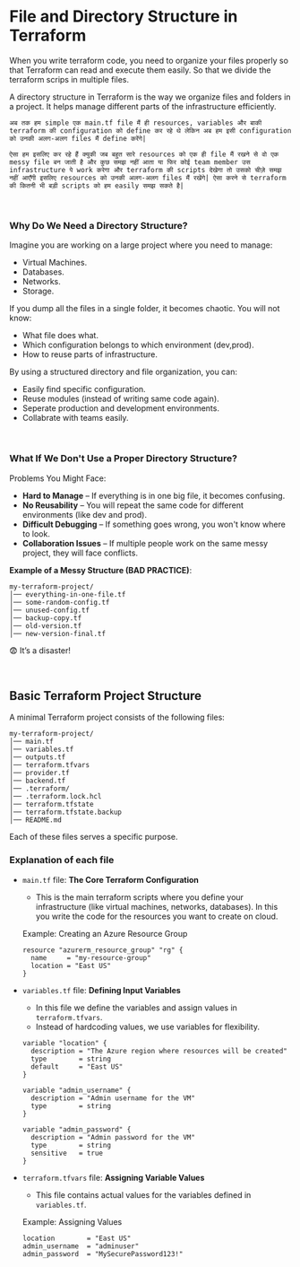 # File and Directory Structure in Terraform

When you write terraform code, you need to organize your files properly so that Terraform can read and execute them easily. So that we divide the terraform scrips in multiple files.

A directory structure in Terraform is the way we organize files and folders in a project. It helps manage different parts of the infrastructure efficiently.

```अब तक हम simple एक main.tf file मैं ही resources, variables और बाकी terraform की configuration को define कर रहे थे लेकिन अब हम इसी configuration को उनकी अलग-अलग files मैं define करेंगे|```

```ऐसा हम इसलिए कर रहे हैं क्युकी जब बहुत सारे resources को एक ही file मैं रखने से वो एक messy file बन जाती है और कुछ समझ नहीं आता या फिर कोई team member उस infrastructure पे work करेगा और terraform की scripts देखेगा तो उसको चीज़े समझ नहीं आएँगी इसलिए resources को उनकी अलग-अलग files मैं रखेंगे| ऐसा करने से terraform की कितनी भी बड़ी scripts को हम easily समझ सकते है|```

<br>

### Why Do We Need a Directory Structure?

Imagine you are working on a large project where you need to manage:
- Virtual Machines.
- Databases.
- Networks.
- Storage.

If you dump all the files in a single folder, it becomes chaotic. You will not know:
- What file does what.
- Which configuration belongs to which environment (dev,prod).
- How to reuse parts of infrastructure.

By using a structured directory and file organization, you can:
- Easily find specific configuration.
- Reuse modules (instead of writing same code again).
- Seperate production and development environments.
- Collabrate with teams easily.

<br>

### What If We Don't Use a Proper Directory Structure?

Problems You Might Face:

- **Hard to Manage** – If everything is in one big file, it becomes confusing.
- **No Reusability** – You will repeat the same code for different environments (like dev and prod).
- **Difficult Debugging** – If something goes wrong, you won't know where to look.
- **Collaboration Issues** – If multiple people work on the same messy project, they will face conflicts.

**Example of a Messy Structure (BAD PRACTICE)**:
```
my-terraform-project/
│── everything-in-one-file.tf
│── some-random-config.tf
│── unused-config.tf
│── backup-copy.tf
│── old-version.tf
│── new-version-final.tf
```
😨 It’s a disaster!

<br>

## Basic Terraform Project Structure

A minimal Terraform project consists of the following files:

```
my-terraform-project/
│── main.tf
│── variables.tf
│── outputs.tf
│── terraform.tfvars
│── provider.tf
│── backend.tf
│── .terraform/
│── .terraform.lock.hcl
│── terraform.tfstate
│── terraform.tfstate.backup
│── README.md
```

Each of these files serves a specific purpose.

### Explanation of each file

- ```main.tf``` file: **The Core Terraform Configuration**
  - This is the main terraform scripts where you define your infrastructure (like virtual machines, networks, databases). In this you write the code for the resources you want to create on cloud.

  Example: Creating an Azure Resource Group

  ```
  resource "azurerm_resource_group" "rg" {
    name     = "my-resource-group"
    location = "East US"
  }
  ```

- ```variables.tf``` file: **Defining Input Variables**
  - In this file we define the variables and assign values in ```terraform.tfvars```.
  - Instead of hardcoding values, we use variables for flexibility.
 
  ```
  variable "location" {
    description = "The Azure region where resources will be created"
    type        = string
    default     = "East US"
  }

  variable "admin_username" {
    description = "Admin username for the VM"
    type        = string
  }

  variable "admin_password" {
    description = "Admin password for the VM"
    type        = string
    sensitive   = true
  }
  ```

- ```terraform.tfvars``` file: **Assigning Variable Values**
  - This file contains actual values for the variables defined in ```variables.tf```.

  Example: Assigning Values

  ```
  location        = "East US"
  admin_username  = "adminuser"
  admin_password  = "MySecurePassword123!"
  ```

